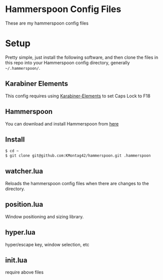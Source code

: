 # Hammerspoon Config Files

These are my hammerspoon config files

# Setup

Pretty simple, just install the following software, and then clone the files in this repo into your 
Hammerspoon config directory, generally `~/.hammerspoon/`.

## Karabiner Elements

This config requires using [Karabiner-Elements](https://github.com/tekezo/Karabiner-Elements) to set Caps Lock to F18

## Hammerspoon

You can download and install Hammerspoon from [here](http://www.hammerspoon.org/)

## Install

```bash
$ cd ~
$ git clone git@github.com:KMontag42/hammerspoon.git .hammerspoon
```

## watcher.lua

Reloads the hammerspoon config files when there are changes to the directory.

## position.lua

Window positioning and sizing library.

## hyper.lua

hyper/escape key, window selection, etc

## init.lua

require above files
